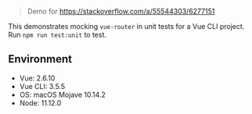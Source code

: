 > Demo for https://stackoverflow.com/a/55544303/6277151

This demonstrates mocking `vue-router` in unit tests for a Vue CLI project. Run `npm run test:unit` to test.

## Environment

 * Vue: 2.6.10
 * Vue CLI: 3.5.5
 * OS: macOS Mojave 10.14.2
 * Node: 11.12.0
